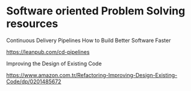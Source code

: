 # Software oriented Problem Solving resources 

Continuous Delivery Pipelines
How to Build Better Software Faster

https://leanpub.com/cd-pipelines


Improving the Design of Existing Code

https://www.amazon.com.tr/Refactoring-Improving-Design-Existing-Code/dp/0201485672
